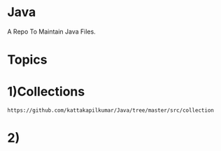 # Java
A Repo To Maintain Java Files.



# Topics 

# 1)Collections  
    https://github.com/kattakapilkumar/Java/tree/master/src/collection
# 2)
